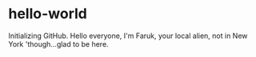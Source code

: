 # hello-world
Initializing GitHub.
Hello everyone, I'm Faruk, your local alien, not in New York 'though...glad to be here.

